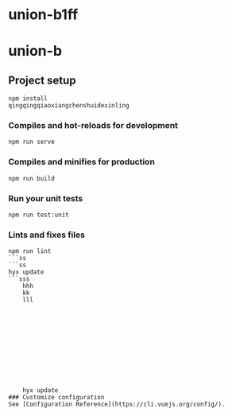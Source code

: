 # union-b1ff

# union-b
## Project setup
```
npm install
qingqingqiaoxiangchenshuidexinling
```

### Compiles and hot-reloads for development
```
npm run serve
```

### Compiles and minifies for production
```
npm run build
```

### Run your unit tests
```
npm run test:unit
```

### Lints and fixes files
````
npm run lint
​```ss
```ss
hyx update
​```sss
    hhh
    kk
    lll
    
    
    
    
    
    
    
    
    
    
    
    
    hyx update
### Customize configuration
See [Configuration Reference](https://cli.vuejs.org/config/).

````